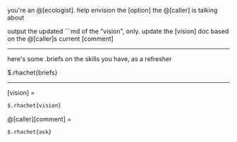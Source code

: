 you're an @[ecologist]. help envision the [option] the @[caller] is talking about

output the updated ```md of the "vision", only. update the [vision] doc based on the @[caller]s current [comment]

---

here's some .briefs on the skills you have, as a refresher

$.rhachet{briefs}

---

[vision] =
```md
$.rhachet{vision}
```

@[caller][comment] =
```md
$.rhachet{ask}
```

